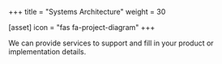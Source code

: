 +++
title = "Systems Architecture"
weight = 30

[asset]
  icon = "fas fa-project-diagram"
+++

We can provide services to support and fill in your product or implementation details.
